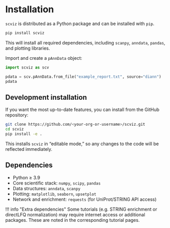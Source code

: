 # Installation

`scviz` is distributed as a Python package and can be installed with `pip`.

```bash
pip install scviz
```

This will install all required dependencies, including `scanpy`, `anndata`, `pandas`, and plotting libraries.

Import and create a `pAnnData` object:

```python
import scviz as scv

pdata = scv.pAnnData.from_file("example_report.txt", source="diann")
pdata
```

## Development installation

If you want the most up-to-date features, you can install from the GitHub repository:

```bash
git clone https://github.com/<your-org-or-username>/scviz.git
cd scviz
pip install -e .
```

This installs `scviz` in “editable mode,” so any changes to the code will be reflected immediately.

## Dependencies

- Python ≥ 3.9  
- Core scientific stack: `numpy`, `scipy`, `pandas`  
- Data structures: `anndata`, `scanpy`  
- Plotting: `matplotlib`, `seaborn`, `upsetplot`  
- Network and enrichment: `requests` (for UniProt/STRING API access)  

!!! info "Extra dependencies"
    Some tutorials (e.g. STRING enrichment or directLFQ normalization) may require internet access or additional packages. These are noted in the corresponding tutorial pages.
